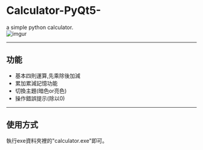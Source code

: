 # Calculator-PyQt5-
a simple python calculator.<br> 
![imgur]( https://imgur.com/LUv734N.jpg "main_window")

---
## 功能 
* 基本四則運算,先乘除後加減
* 累加累減記憶功能
* 切換主題(暗色or亮色)
* 操作錯誤提示(除以0)

---
## 使用方式 
執行exe資料夾裡的"calculator.exe"即可。
